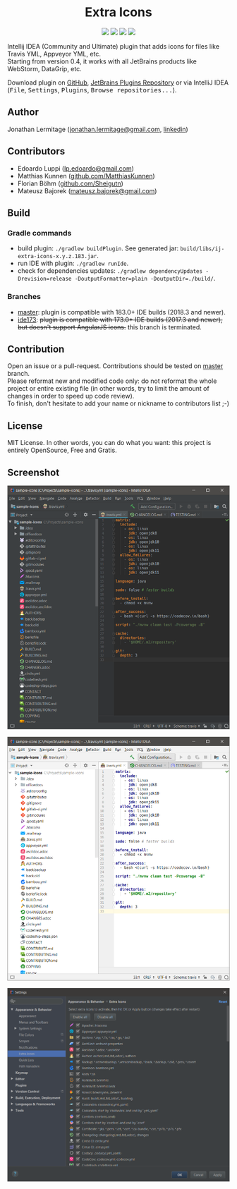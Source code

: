 <h1 align="center">
    Extra Icons
</h1>

<p align="center">
    <a href="https://travis-ci.org/jonathanlermitage/intellij-extra-icons-plugin"><img src="https://travis-ci.org/jonathanlermitage/intellij-extra-icons-plugin.svg?branch=master"/></a>
    <a href="https://plugins.jetbrains.com/plugin/11058-extra-icons"><img src="https://img.shields.io/jetbrains/plugin/v/11058-extra-icons.svg"/></a>
    <a href="https://plugins.jetbrains.com/plugin/11058-extra-icons"><img src="https://img.shields.io/jetbrains/plugin/d/11058-extra-icons.svg"/></a>
    <a href="https://github.com/jonathanlermitage/intellij-extra-icons-plugin/blob/master/LICENSE.txt"><img src="https://img.shields.io/github/license/jonathanlermitage/intellij-extra-icons-plugin.svg"/></a>
</p>

Intellij IDEA (Community and Ultimate) plugin that adds icons for files like Travis YML, Appveyor YML, etc.  
Starting from version 0.4, it works with all JetBrains products like WebStorm, DataGrip, etc.

Download plugin on [GitHub](https://github.com/jonathanlermitage/intellij-extra-icons-plugin/releases), [JetBrains Plugins Repository](https://plugins.jetbrains.com/plugin/11058-extra-icons) or via IntelliJ IDEA (<kbd>File</kbd>, <kbd>Settings</kbd>, <kbd>Plugins</kbd>, <kbd>Browse repositories...</kbd>).

## Author

Jonathan Lermitage (<jonathan.lermitage@gmail.com>, [linkedin](https://www.linkedin.com/in/jonathan-lermitage-092711142/))

## Contributors

* Edoardo Luppi (<lp.edoardo@gmail.com>)
* Matthias Kunnen ([github.com/MatthiasKunnen](https://github.com/MatthiasKunnen))
* Florian Böhm ([github.com/Sheigutn](https://github.com/Sheigutn))
* Mateusz Bajorek (<mateusz.bajorek@gmail.com>)

## Build

### Gradle commands

* build plugin: `./gradlew buildPlugin`. See generated jar: `build/libs/ij-extra-icons-x.y.z.183.jar`.
* run IDE with plugin: `./gradlew runIde`.
* check for dependencies updates: `./gradlew dependencyUpdates -Drevision=release -DoutputFormatter=plain -DoutputDir=./build/`.

### Branches

* [master](https://github.com/jonathanlermitage/intellij-extra-icons-plugin): plugin is compatible with 183.0+ IDE builds (2018.3 and newer).
* [ide173](https://github.com/jonathanlermitage/intellij-extra-icons-plugin/tree/ide173): ~~plugin is compatible with 173.0+ IDE builds (2017.3 and newer), but doesn't support AngularJS icons.~~ this branch is terminated.

## Contribution

Open an issue or a pull-request. Contributions should be tested on [master](https://github.com/jonathanlermitage/intellij-extra-icons-plugin) branch.  
Please reformat new and modified code only: do not reformat the whole project or entire existing file (in other words, try to limit the amount of changes in order to speed up code review).  
To finish, don't hesitate to add your name or nickname to contributors list ;-)

## License

MIT License. In other words, you can do what you want: this project is entirely OpenSource, Free and Gratis.

## Screenshot

![Dark Screenshot](misc/screenshots/intellijidea-ce_dark.png)

![Screenshot](misc/screenshots/intellijidea-ce.png)

![Config Panel Screenshot](misc/screenshots/config-panel.png)
